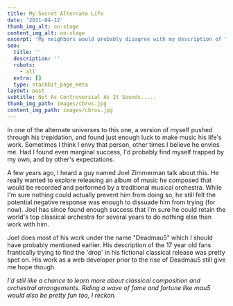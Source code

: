```yaml
---
title: My Secret Alternate Life
date: '2021-04-12'
thumb_img_alt: on-stage
content_img_alt: on-stage
excerpt: 'My neighbors would probably disagree with my description of "secret". '
seo:
  title: ''
  description: ''
  robots:
    - all
  extra: []
  type: stackbit_page_meta
layout: post
subtitle: Not As Controversial As It Sounds.....
thumb_img_path: images/cbros.jpg
content_img_path: images/cbros.jpg
---
```

In one of the alternate universes to this one, a version of myself pushed through his trepidation, and found just enough luck to make music his life's work. Sometimes I think I envy that person, other times I believe he envies me. Had I found even marginal success, I'd probably find myself trapped by my own, and by other's expectations.

A few years ago, I heard a guy named Joel Zimmerman talk about this. He really wanted to explore releasing an album of music he composed that would be recorded and performed by a traditional musical orchestra. While I'm sure nothing could actually prevent him from doing so, he still felt the potential negative response was enough to dissuade him from trying (for now). Joel has since found enough success that I'm sure he could retain the world's top classical orchestra for several years to do nothing else than work with him.

Joel does most of his work under the name "Deadmau5" which I should have probably mentioned earlier. His description of the 17 year old fans frantically trying to find the 'drop' in his fictional classical release was pretty spot on. His work as a web developer prior to the rise of Deadmau5 still give me hope though.

*I'd still like a chance to learn more about classical composition and orchestral arrangements. Riding a wave of fame and fortune like mau5 would also be pretty fun too, I reckon.*

## &#xA;
